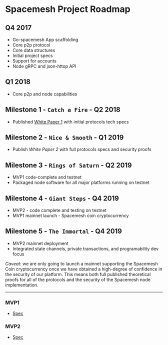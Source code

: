 # Spacemesh Project Roadmap

## Q4 2017
- Go-spacemesh App scaffolding
- Core p2p protocol
- Core data structures
- Initial project specs
- Support for accounts
- Node gRPC and json-httop API

## Q1 2018
- Core p2p and node capabilities

## Milestone 1 - `Catch a Fire` - Q2 2018
- Published [White Paper 1](https://spacemesh.io/whitepaper1/) with initial protocols tech specs 

## Milestone 2 - `Nice & Smooth` - Q1 2019
- Publish *White Paper 2* with full protocols specs and security proofs

## Milestone 3 - `Rings of Saturn` - Q2 2019
- MVP1 code-complete and testnet
- Packaged node software for all major platforms running on testnet

## Milestone 4 - `Giant Steps` - Q4 2019
- MVP2 - code complete and testing on testnet
- MVP1 mainnet launch - Spacemesh coin cryptocurrency 

## Milestone 5 - `The Immortal` - Q4 2019
- MVP2 mainnet deployment
- Integrated state channels, private transactions, and programability dev focus

*Caveat*: we are only going to launch a mainnet supporting the Spacemesh Coin cryptocurrency once we have obtained a high-degree of confidence in the security of our platform. This means both full published theoretical proofs for all of the protocols and the security of the Spacemesh node implementation.

----

### MVP1
- [Spec](https://github.com/spacemeshos/go-spacemesh/wiki/MVP1)

### MVP2
- [Spec](https://github.com/spacemeshos/go-spacemesh/wiki/MVP2)
                                                                                                                               
